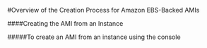 #Overview of the Creation Process for Amazon EBS-Backed AMIs

####Creating the AMI from an Instance

#####To create an AMI from an instance using the console 

